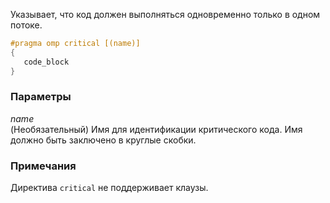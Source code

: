 Указывает, что код должен выполняться одновременно только в одном потоке.

```cpp
#pragma omp critical [(name)]
{
   code_block
}
```

### Параметры

*name*<br/>
(Необязательный) Имя для идентификации критического кода. Имя должно быть заключено в круглые скобки.

### Примечания

Директива `critical` не поддерживает клаузы.